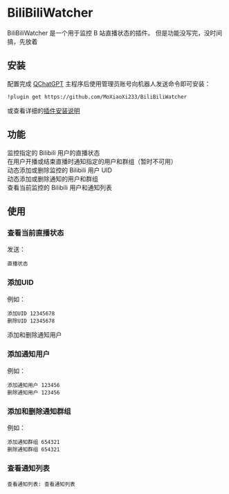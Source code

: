 # BiliBiliWatcher

BiliBiliWatcher 是一个用于监控 B 站直播状态的插件。
但是功能没写完，没时间搞，先放着

## 安装

配置完成 [QChatGPT](https://github.com/RockChinQ/QChatGPT) 主程序后使用管理员账号向机器人发送命令即可安装：

```
!plugin get https://github.com/MoXiaoXi233/BiliBiliWatcher
```
或查看详细的[插件安装说明](https://github.com/RockChinQ/QChatGPT/wiki/5-%E6%8F%92%E4%BB%B6%E4%BD%BF%E7%94%A8)

## 功能
监控指定的 Bilibili 用户的直播状态  
在用户开播或结束直播时通知指定的用户和群组（暂时不可用）  
动态添加或删除监控的 Bilibili 用户 UID  
动态添加或删除通知的用户和群组  
查看当前监控的 Bilibili 用户和通知列表  

## 使用
### 查看当前直播状态
发送：
```
直播状态
```
### 添加UID <UID>
例如：
```
添加UID 12345678
删除UID 12345678
```
添加和删除通知用户
### 添加通知用户
例如：
```
添加通知用户 123456
删除通知用户 123456
```
### 添加和删除通知群组
例如：
```
添加通知群组 654321
删除通知群组 654321
```
### 查看通知列表
```
查看通知列表: 查看通知列表
```

